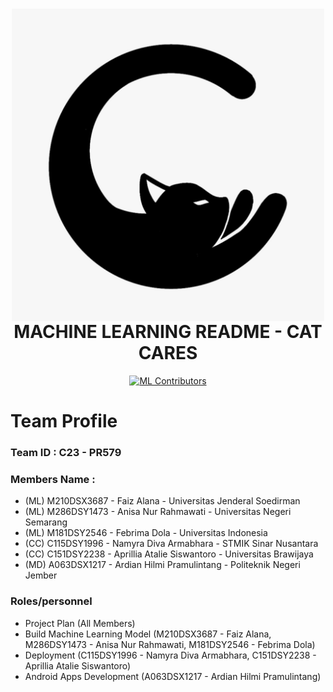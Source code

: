 <h1 align="center">
  <img align="center" src="https://github.com/CatCares/CatCares_ML/blob/main/CatCares-logo.jpeg"  width="500"></img>
<br>
MACHINE LEARNING README - CAT CARES
</h1>
<div align="center">

[![ML Contributors](https://img.shields.io/github/contributors/CatCares/CatCares_ML?color=blue)](#mlcontributors)
</div>

# Team Profile

### Team ID : C23 - PR579

### Members Name :

* (ML) M210DSX3687 - Faiz Alana - Universitas Jenderal Soedirman
* (ML) M286DSY1473 - Anisa Nur Rahmawati - Universitas Negeri Semarang
* (ML) M181DSY2546 - Febrima Dola - Universitas Indonesia
* (CC) C115DSY1996 - Namyra Diva Armabhara - STMIK Sinar Nusantara
* (CC) C151DSY2238 - Aprillia Atalie Siswantoro - Universitas Brawijaya
* (MD) A063DSX1217 - Ardian Hilmi Pramulintang - Politeknik Negeri Jember

### Roles/personnel

* Project Plan (All Members)
* Build Machine Learning Model (M210DSX3687 - Faiz Alana, M286DSY1473 - Anisa Nur Rahmawati, M181DSY2546 - Febrima Dola)
* Deployment (C115DSY1996 - Namyra Diva Armabhara, C151DSY2238 - Aprillia Atalie Siswantoro)
* Android Apps Development (A063DSX1217 - Ardian Hilmi Pramulintang)



